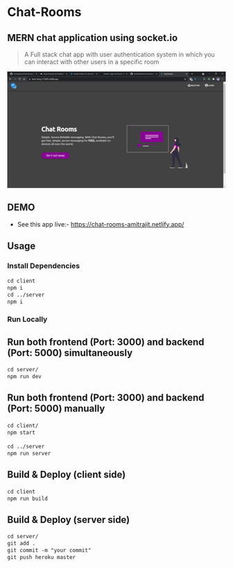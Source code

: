 # Chat-Rooms

## MERN chat application using socket.io

> A Full stack chat app with user authentication system in which you can interact with other users in a specific room

![screenshot](https://github.com/AmitrajitDas/Chat-Rooms/blob/main/client/src/assets/screenshot.png)

## DEMO

- See this app live:- https://chat-rooms-amitrajit.netlify.app/

## Usage

### Install Dependencies

```
cd client
npm i
cd ../server
npm i
```

### Run Locally

## Run both frontend (Port: 3000) and backend (Port: 5000) simultaneously

```
cd server/
npm run dev
```

## Run both frontend (Port: 3000) and backend (Port: 5000) manually

```
cd client/
npm start

cd ../server
npm run server
```

## Build & Deploy (client side)

```
cd client
npm run build

```

## Build & Deploy (server side)

```
cd server/
git add .
git commit -m "your commit"
git push heroku master

```
